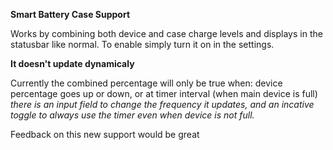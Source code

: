 <b>Smart Battery Case Support</b>

Works by combining both device and case charge levels and displays in the statusbar like normal.
To enable simply turn it on in the settings.



<b>It doesn't update dynamicaly</b>

Currently the combined percentage will only be true when: device percentage goes up or down, or at timer interval (when main device is full)
<i>there is an input field to change the frequency it updates, and an incative toggle to always use the timer even when device is not full.</i>

Feedback on this new support would be great
